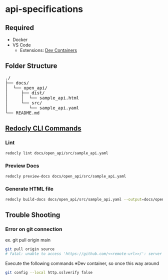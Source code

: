 # api-specifications

## Required

* Docker
* VS Code
  * Extensions: [Dev Containers](vscode:extension/ms-vscode-remote.remote-containers)

## Folder Structure

<pre>
./
├── docs/
│  └── open_api/
│     ├── dist/
│     │  └── sample_api.html
│     └── src/
│        └── sample_api.yaml
└── README.md
</pre>

## [Redocly CLI Commands](https://redocly.com/docs/cli/commands/#redocly-cli-commands)

### Lint

```sh
redocly lint docs/open_api/src/sample_api.yaml
```

### Preview Docs

```sh
redocly preview-docs docs/open_api/src/sample_api.yaml
```

### Generate HTML file

```sh
redocly build-docs docs/open_api/src/sample_api.yaml --output=docs/open_api/dist/sample_api.html
```

## Trouble Shooting

### Error on git connection

ex. git pull origin main

```sh
git pull origin source
# fatal: unable to access 'https://github.com/<<remote-url>>/': server certificate verification failed. CAfile: none CRLfile: none
```

Execute the following commands
※Dev container, so once this way around

```sh
git config --local http.sslverify false
```
